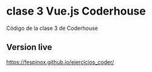 # clase 3 Vue.js Coderhouse
Código de la clase 3 de Coderhouse

## Version live
https://fespinox.github.io/ejercicios_coder/
